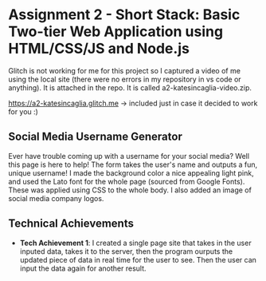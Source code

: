 Assignment 2 - Short Stack: Basic Two-tier Web Application using HTML/CSS/JS and Node.js  
===

Glitch is not working for me for this project so I captured a video of me using the local site (there were no errors in my repository in vs code or anything). It is attached in the repo. It is called a2-katesincaglia-video.zip.

https://a2-katesincaglia.glitch.me -> included just in case it decided to work for you :)

## Social Media Username Generator
Ever have trouble coming up with a username for your social media? Well this page is here to help! The form takes the user's name and outputs a fun, unique username! I made the background color a nice appealing light pink, and used the Lato font for the whole page (sourced from Google Fonts). These was applied using CSS to the whole body. I also added an image of social media company logos. 

## Technical Achievements
- **Tech Achievement 1**: I created a single page site that takes in the user inputed data, takes it to the server, then the program ourputs the updated piece of data in real time for the user to see. Then the user can input the data again for another result. 


